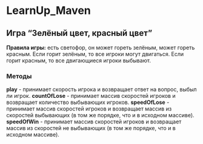 # LearnUp_Maven
## Игра “Зелёный цвет, красный цвет”
**Правила игры:** есть светофор, он может гореть зелёным, может гореть красным. Если горит зелёным, то все игроки могут двигаться. Если горит красным, то все двигающиеся игроки выбывают.

### Методы
**play** - принимает скорость игрока и возвращает ответ на вопрос, выбыл ли игрок.
**countOfLose** - принимает массив скоростей игроков и возвращает количество выбывающих игроков.
**speedOfLose** - принимает массив скоростей игроков и возвращает массив из скоростей выбывающих (в том же порядке, что и в исходном массиве).
**speedOfWin** - принимает массив скоростей игроков и возвращает массив из скоростей не выбывающих (в том же порядке, что и в исходном массиве).
